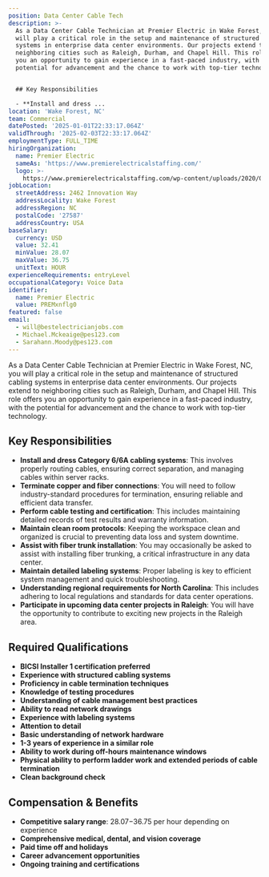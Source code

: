 ```yaml
---
position: Data Center Cable Tech
description: >-
  As a Data Center Cable Technician at Premier Electric in Wake Forest, NC, you
  will play a critical role in the setup and maintenance of structured cabling
  systems in enterprise data center environments. Our projects extend to
  neighboring cities such as Raleigh, Durham, and Chapel Hill. This role offers
  you an opportunity to gain experience in a fast-paced industry, with the
  potential for advancement and the chance to work with top-tier technology. 


  ## Key Responsibilities

  - **Install and dress ...
location: 'Wake Forest, NC'
team: Commercial
datePosted: '2025-01-01T22:33:17.064Z'
validThrough: '2025-02-03T22:33:17.064Z'
employmentType: FULL_TIME
hiringOrganization:
  name: Premier Electric
  sameAs: 'https://www.premierelectricalstaffing.com/'
  logo: >-
    https://www.premierelectricalstaffing.com/wp-content/uploads/2020/05/Premier-Electrical-Staffing-logo.png
jobLocation:
  streetAddress: 2462 Innovation Way
  addressLocality: Wake Forest
  addressRegion: NC
  postalCode: '27587'
  addressCountry: USA
baseSalary:
  currency: USD
  value: 32.41
  minValue: 28.07
  maxValue: 36.75
  unitText: HOUR
experienceRequirements: entryLevel
occupationalCategory: Voice Data
identifier:
  name: Premier Electric
  value: PREMxnflg0
featured: false
email:
  - will@bestelectricianjobs.com
  - Michael.Mckeaige@pes123.com
  - Sarahann.Moody@pes123.com
---
```




As a Data Center Cable Technician at Premier Electric in Wake Forest, NC, you will play a critical role in the setup and maintenance of structured cabling systems in enterprise data center environments. Our projects extend to neighboring cities such as Raleigh, Durham, and Chapel Hill. This role offers you an opportunity to gain experience in a fast-paced industry, with the potential for advancement and the chance to work with top-tier technology. 

## Key Responsibilities
- **Install and dress Category 6/6A cabling systems**: This involves properly routing cables, ensuring correct separation, and managing cables within server racks.
- **Terminate copper and fiber connections**: You will need to follow industry-standard procedures for termination, ensuring reliable and efficient data transfer.
- **Perform cable testing and certification**: This includes maintaining detailed records of test results and warranty information.
- **Maintain clean room protocols**: Keeping the workspace clean and organized is crucial to preventing data loss and system downtime.
- **Assist with fiber trunk installation**: You may occasionally be asked to assist with installing fiber trunking, a critical infrastructure in any data center.
- **Maintain detailed labeling systems**: Proper labeling is key to efficient system management and quick troubleshooting.
- **Understanding regional requirements for North Carolina**: This includes adhering to local regulations and standards for data center operations.
- **Participate in upcoming data center projects in Raleigh**: You will have the opportunity to contribute to exciting new projects in the Raleigh area.

## Required Qualifications
- **BICSI Installer 1 certification preferred**
- **Experience with structured cabling systems**
- **Proficiency in cable termination techniques**
- **Knowledge of testing procedures**
- **Understanding of cable management best practices**
- **Ability to read network drawings**
- **Experience with labeling systems**
- **Attention to detail**
- **Basic understanding of network hardware**
- **1-3 years of experience in a similar role**
- **Ability to work during off-hours maintenance windows**
- **Physical ability to perform ladder work and extended periods of cable termination**
- **Clean background check**

## Compensation & Benefits
- **Competitive salary range**: $28.07-$36.75 per hour depending on experience
- **Comprehensive medical, dental, and vision coverage**
- **Paid time off and holidays**
- **Career advancement opportunities**
- **Ongoing training and certifications**
